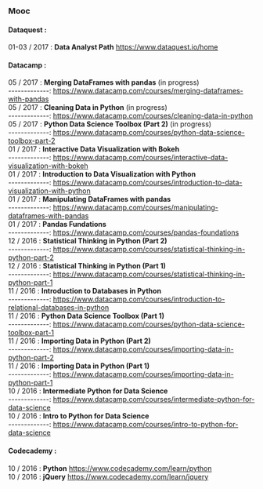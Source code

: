 ###  Mooc  


#### Dataquest :

01-03 / 2017 : **Data Analyst Path** https://www.dataquest.io/home  

#### Datacamp :

05 / 2017 : **Merging DataFrames with pandas** (in progress)        
-------------: https://www.datacamp.com/courses/merging-dataframes-with-pandas   
05 / 2017 : **Cleaning Data in Python** (in progress)      
-------------: https://www.datacamp.com/courses/cleaning-data-in-python    
05 / 2017 : **Python Data Science Toolbox (Part 2)** (in progress)  
-------------: https://www.datacamp.com/courses/python-data-science-toolbox-part-2  
01 / 2017 : **Interactive Data Visualization with Bokeh**      
-------------: https://www.datacamp.com/courses/interactive-data-visualization-with-bokeh   
01 / 2017 : **Introduction to Data Visualization with Python**    
-------------: https://www.datacamp.com/courses/introduction-to-data-visualization-with-python  
01 / 2017 : **Manipulating DataFrames with pandas**    
-------------: https://www.datacamp.com/courses/manipulating-dataframes-with-pandas  
01 / 2017 : **Pandas Fundations**    
-------------: https://www.datacamp.com/courses/pandas-foundations  
12 / 2016 : **Statistical Thinking in Python (Part 2)**  
-------------: https://www.datacamp.com/courses/statistical-thinking-in-python-part-2  
12 / 2016 : **Statistical Thinking in Python (Part 1)**  
-------------: https://www.datacamp.com/courses/statistical-thinking-in-python-part-1  
11 / 2016 : **Introduction to Databases in Python**  
-------------: https://www.datacamp.com/courses/introduction-to-relational-databases-in-python    
11 / 2016 : **Python Data Science Toolbox (Part 1)**  
-------------: https://www.datacamp.com/courses/python-data-science-toolbox-part-1  
11 / 2016 : **Importing Data in Python (Part 2)**  
-------------: https://www.datacamp.com/courses/importing-data-in-python-part-2  
11 / 2016 : **Importing Data in Python (Part 1)**  
-------------: https://www.datacamp.com/courses/importing-data-in-python-part-1  
10 / 2016 : **Intermediate Python for Data Science**  
-------------: https://www.datacamp.com/courses/intermediate-python-for-data-science  
10 / 2016 : **Intro to Python for Data Science**  
-------------: https://www.datacamp.com/courses/intro-to-python-for-data-science  


#### Codecademy :

10 / 2016 : **Python** https://www.codecademy.com/learn/python  
10 / 2016 : **jQuery** https://www.codecademy.com/learn/jquery   

